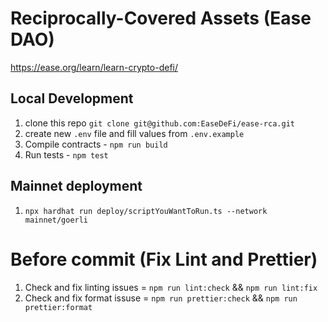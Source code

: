 # Reciprocally-Covered Assets (Ease DAO)

https://ease.org/learn/learn-crypto-defi/

## Local Development

1. clone this repo
   `git clone git@github.com:EaseDeFi/ease-rca.git`
2. create new `.env` file and fill values from `.env.example`
3. Compile contracts - `npm run build`
4. Run tests - `npm test`

## Mainnet deployment

1. `npx hardhat run deploy/scriptYouWantToRun.ts --network mainnet/goerli`

# Before commit (Fix Lint and Prettier)

1. Check and fix linting issues = `npm run lint:check` && `npm run lint:fix`
2. Check and fix format issuse = `npm run prettier:check` && `npm run prettier:format`

